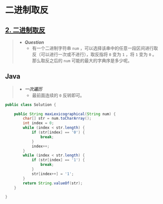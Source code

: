 # 二进制取反

## [2. 二进制取反](https://www.nowcoder.com/exam/test/69079544/detail?pid=33701596)

> - ***Question***
>   - 有一个二进制字符串 `num` ，可以选择该串中的任意一段区间进行取反（可以进行一次或不进行），取反指将 `0` 变为 `1` ，将 `1` 变为 `0` 。那么取反之后的 `num` 可能的最大的字典序是多少呢。

## Java

> - ***一次遍历***
>   - 最前面连续的 `0` 反转即可。

```java
public class Solution {
    
    public String maxLexicographical(String num) {
        char[] str = num.toCharArray();
        int index = 0;
        while (index < str.length) {
            if (str[index] == '0') {
                break;
            }
            index++;
        }
        while (index < str.length) {
            if (str[index] == '1') {
                break;
            }
            str[index++] = '1';
        }
        return String.valueOf(str);
    }
    
}
```
